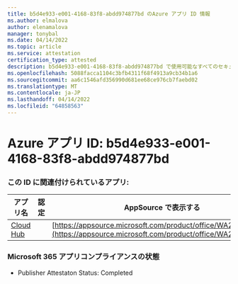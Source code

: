 ```yaml
---
title: b5d4e933-e001-4168-83f8-abdd974877bd のAzure アプリ ID 情報
ms.author: elmalova
author: elenamalova
manager: tonybal
ms.date: 04/14/2022
ms.topic: article
ms.service: attestation
certification_type: attested
description: b5d4e933-e001-4168-83f8-abdd974877bd で使用可能なすべてのセキュリティとコンプライアンス情報。
ms.openlocfilehash: 5088facca1104c3bfb4311f68f4913a9cb34b1a6
ms.sourcegitcommit: aa6c1546afd356990d681ee68ce976cb7faebd02
ms.translationtype: MT
ms.contentlocale: ja-JP
ms.lasthandoff: 04/14/2022
ms.locfileid: "64858563"
---
```

# <a name="azure-app-id-b5d4e933-e001-4168-83f8-abdd974877bd"></a>Azure アプリ ID: b5d4e933-e001-4168-83f8-abdd974877bd


### <a name="apps-associated-with-this-id"></a>この ID に関連付けられているアプリ:
| **アプリ名** | **認定** | **AppSource で表示する** |
|--------------|---------------|-----------------------|
| [Cloud Hub](../forward/WA200003034.md) |  | [https://appsource.microsoft.com/product/office/WA200003034](https://appsource.microsoft.com/product/office/WA200003034) |

### <a name="microsoft-365-app-compliance-status"></a>Microsoft 365 アプリコンプライアンスの状態
- Publisher Attestaton Status: Completed
